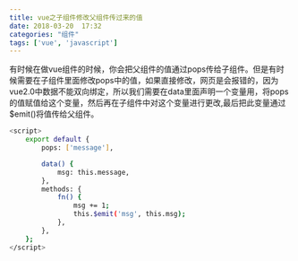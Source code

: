 ```yaml
---
title: vue之子组件修改父组件传过来的值
date: 2018-03-20  17:32
categories: "组件"
tags: ['vue', 'javascript']
---
```


有时候在做vue组件的时候，你会把父组件的值通过pops传给子组件。但是有时候需要在子组件里面修改pops中的值，如果直接修改，网页是会报错的，因为vue2.0中数据不能双向绑定，所以我们需要在data里面声明一个变量用，将pops的值赋值给这个变量，然后再在子组件中对这个变量进行更改,最后把此变量通过$emit()将值传给父组件。
<!-- more -->
``` bash
<script>
	export default {
		pops: ['message'],

		data() {
			msg: this.message,
		},
		methods: {
			fn() {
				msg += 1;
				this.$emit('msg', this.msg);
			},
		},
	};
</script>
```